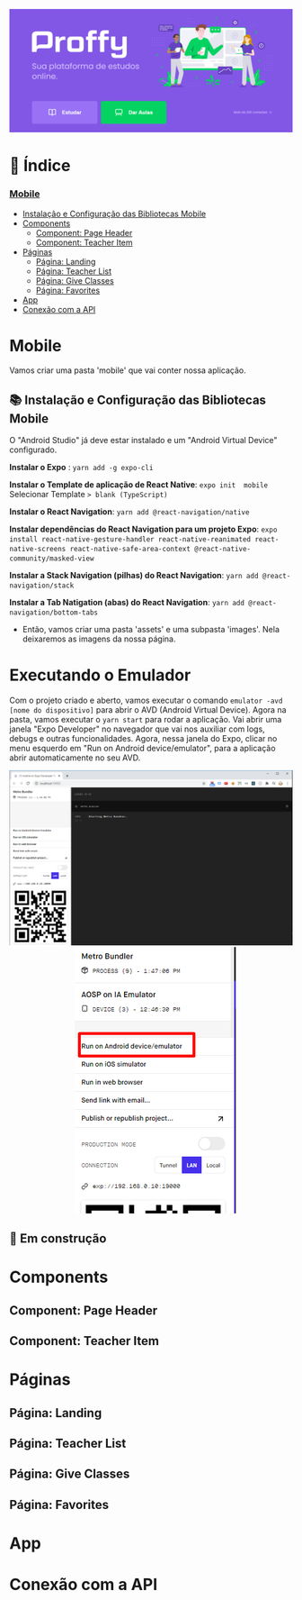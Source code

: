 
<p align="center">
  <img src="../readme/Home.png"/>
</p>

# 📑 Índice

### [Mobile](#mobile)

- [Instalação e Configuração das Bibliotecas Mobile](#-instalação-e-configuração-das-bibliotecas-mobile)
- [Components](#components)
  - [Component: Page Header](#component-page-header)
  - [Component: Teacher Item](#component-teacher-item)
- [Páginas](#páginas)
  - [Página: Landing](#página-landing)
  - [Página: Teacher List](#página-teacher-list)
  - [Página: Give Classes](#página-give-classes)
  - [Página: Favorites](#página-favorites)
- [App](#app)
- [Conexão com a API](#conexão-com-a-api)


# Mobile

Vamos criar uma pasta 'mobile' que vai conter nossa aplicação.

## 📚 Instalação e Configuração das Bibliotecas Mobile

O "Android Studio" já deve estar instalado e um "Android Virtual Device" configurado.

**Instalar o Expo** : `yarn add -g expo-cli`

**Instalar o Template de aplicação de React Native**: `expo init  mobile`
Selecionar Template `> blank (TypeScript)`

**Instalar o React Navigation**: `yarn add @react-navigation/native`

**Instalar dependências do React Navigation para um projeto Expo**: `expo install react-native-gesture-handler react-native-reanimated react-native-screens react-native-safe-area-context @react-native-community/masked-view`

**Instalar a Stack Navigation (pilhas) do React Navigation**: `yarn add @react-navigation/stack`

**Instalar a Tab Natigation (abas) do React Navigation**: `yarn add @react-navigation/bottom-tabs`

- Então, vamos criar uma pasta 'assets' e uma subpasta 'images'. Nela deixaremos as imagens da nossa página.


# Executando o Emulador
Com o projeto criado e aberto, vamos executar o comando `emulator -avd [nome do dispositivo]` para abrir o AVD (Android Virtual Device).
Agora na pasta, vamos executar o `yarn start` para rodar a aplicação. Vai abrir uma janela "Expo Developer" no navegador que vai nos auxiliar com logs, debugs e outras funcionalidades. Agora, nessa janela do Expo, clicar no menu esquerdo em "Run on Android device/emulator", para a aplicação abrir automaticamente no seu AVD.

<p align="center">
  <img src="../readme/expo.png" width="600"/> &nbsp; &nbsp; <img src="../readme/avd-bt.png"/>
</p>


## 🚧 Em construção

# Components
## Component: Page Header
## Component: Teacher Item

# Páginas
##  Página: Landing
##  Página: Teacher List
##  Página: Give Classes
##  Página: Favorites

# App

# Conexão com a API
